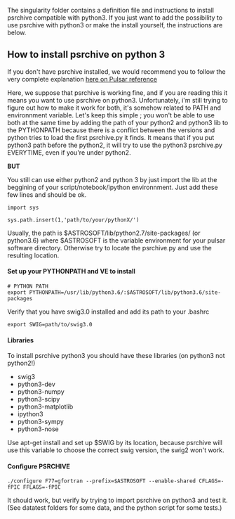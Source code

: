 The singularity folder contains a definition file and instructions to install psrchive compatible with python3.
If you just want to add the possibility to use psrchive with python3 or make the install yourself, the instructions are below.

## How to install psrchive on python 3

If you don't have psrchive installed, we would recommend you to follow the very complete explanation [here on Pulsar reference](http://www.ljtwebdevelopment.com/pulsarref/)

Here, we suppose that psrchive is working fine, and if you are reading this it means you want to use psrchive on python3.  Unfortunately, i'm still trying to figure out how to make it work for both, it's somehow related to PATH and environnment variable. Let's keep this simple ; you won't be able to use both at the same time by adding the path of your python2 and python3 lib to the PYTHONPATH because there is a conflict between the versions and python tries to load the first psrchive.py it finds. It means that if you put python3 path before the python2, it will try to use the python3 psrchive.py EVERYTIME, even if you're under python2.

**BUT**

You still can use either python2 and python 3 by just import the lib at the beggining of your script/notebook/ipython environnment.
Just add these few lines and should be ok.

```
import sys

sys.path.insert(1,'path/to/your/pythonX/')
```
Usually, the path is $ASTROSOFT/lib/python2.7/site-packages/ (or python3.6) where $ASTROSOFT is the variable environment for your pulsar software directory. Otherwise try to locate the psrchive.py and use the resulting location.


#### Set up your PYTHONPATH and VE to install
```
# PYTHON PATH
export PYTHONPATH=/usr/lib/python3.6/:$ASTROSOFT/lib/python3.6/site-packages
```
Verify that you have swig3.0 installed and add its path to your .bashrc
```
export SWIG=path/to/swig3.0
```


#### Libraries
To install psrchive python3 you should have these libraries (on python3 not python2!)

 - swig3
 - python3-dev
 - python3-numpy
 - python3-scipy
 - python3-matplotlib
 - ipython3
 - python3-sympy
 - python3-nose

Use apt-get install and set up $SWIG by its location, because psrchive will use this variable to choose the correct swig version, the swig2 won't work.

#### Configure PSRCHIVE
```
./configure F77=gfortran --prefix=$ASTROSOFT --enable-shared CFLAGS=-fPIC FFLAGS=-fPIC
```

It should work, but verify by trying to import psrchive on python3 and test it. (See datatest folders for some data, and the python script for some tests.)
